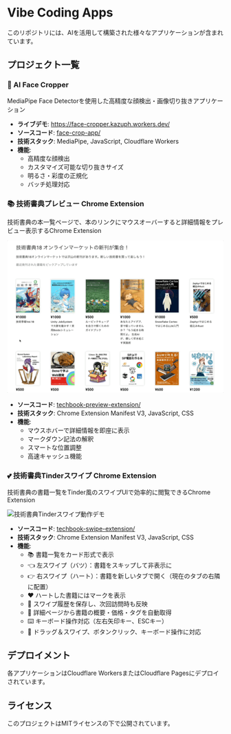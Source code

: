 # Vibe Coding Apps

このリポジトリには、AIを活用して構築された様々なアプリケーションが含まれています。

## プロジェクト一覧

### 🎯 AI Face Cropper
MediaPipe Face Detectorを使用した高精度な顔検出・画像切り抜きアプリケーション

- **ライブデモ**: https://face-cropper.kazuph.workers.dev/
- **ソースコード**: [face-crop-app/](./face-crop-app/)
- **技術スタック**: MediaPipe, JavaScript, Cloudflare Workers
- **機能**: 
  - 高精度な顔検出
  - カスタマイズ可能な切り抜きサイズ
  - 明るさ・彩度の正規化
  - バッチ処理対応

### 📚 技術書典プレビュー Chrome Extension
技術書典の本一覧ページで、本のリンクにマウスオーバーすると詳細情報をプレビュー表示するChrome Extension

![技術書典プレビュー動作デモ](./techbook-preview-extension/assets/popup.gif)

- **ソースコード**: [techbook-preview-extension/](./techbook-preview-extension/)
- **技術スタック**: Chrome Extension Manifest V3, JavaScript, CSS
- **機能**:
  - マウスホバーで詳細情報を即座に表示
  - マークダウン記法の解釈
  - スマートな位置調整
  - 高速キャッシュ機能

### 💕 技術書典Tinderスワイプ Chrome Extension
技術書典の書籍一覧をTinder風のスワイプUIで効率的に閲覧できるChrome Extension

![技術書典Tinderスワイプ動作デモ](./techbook-swipe-extension/assets/tinder.gif)

- **ソースコード**: [techbook-swipe-extension/](./techbook-swipe-extension/)
- **技術スタック**: Chrome Extension Manifest V3, JavaScript, CSS
- **機能**:
  - 📚 書籍一覧をカード形式で表示
  - 👈 左スワイプ（バツ）：書籍をスキップして非表示に
  - 👉 右スワイプ（ハート）：書籍を新しいタブで開く（現在のタブの右隣に配置）
  - ❤️ ハートした書籍にはマークを表示
  - 🔄 スワイプ履歴を保存し、次回訪問時も反映
  - 📖 詳細ページから書籍の概要・価格・タグを自動取得
  - ⌨️ キーボード操作対応（左右矢印キー、ESCキー）
  - 🎯 ドラッグ＆スワイプ、ボタンクリック、キーボード操作に対応

## デプロイメント

各アプリケーションはCloudflare WorkersまたはCloudflare Pagesにデプロイされています。

## ライセンス

このプロジェクトはMITライセンスの下で公開されています。 
